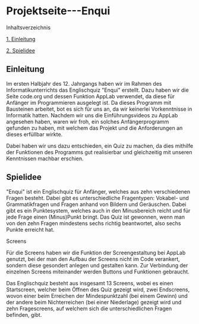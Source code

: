 # Projektseite---Enqui

Inhaltsverzeichnis 

[1. Einleitung](#Einleitung)

[2. Spielidee](#Spielidee)

## Einleitung<a name="Einleitung"></a>

Im ersten Halbjahr des 12. Jahrgangs haben wir im Rahmen des Informatikunterrichts das Englischquiz "Enqui" erstellt. Dazu haben wir die Seite code.org und dessen Funktion AppLab verwendet, da diese für Anfänger im Programmieren ausgelegt ist. Da dieses Programm mit Bausteinen arbeitet, bot es sich für uns an, da wir keinerlei Vorkenntnisse in Informatik hatten. Nachdem wir uns die Einführungsvideos zu AppLab angesehen haben, waren wir froh, ein solches Anfängerprogramm gefunden zu haben, mit welchem das Projekt und die Anforderungen an dieses erfüllbar wirkte. 

Dabei haben wir uns dazu entschieden, ein Quiz zu machen, da dies mithilfe der Funktionen des Programms gut realisierbar und gleichzeitig mit unseren Kenntnissen machbar erschien. 

## Spielidee<a name="Spielidee"></a>

"Enqui" ist ein Englischquiz für Anfänger, welches aus zehn verschiedenen Fragen besteht. Dabei gibt es unterschiedliche Fragentypen: Vokabel- und Grammatikfragen und Fragen anhand von Bildern und Geräuschen. Dabei gibt es ein Punktesystem, welches auch in den Minusbereich reicht und für jede Frage einen (Minus)Punkt bringt. Das Quiz ist gewonnen, wenn man von den zehn Fragen mindestens sechs richtig beantwortet, also sechs Punkte erreicht hat. 

Screens

Für die Screens haben wir die Funktion der Screengestaltung bei AppLab genutzt, bei der man den Aufbau der Screens nicht im Code verankert, sondern diese gesondert anlegen und gestalten kann. Zur Verbindung der einzelnen Screens miteinander werden Buttons und Funktionen gebraucht. 

Das Englischquiz besteht aus insgesamt 13 Screens, wobei es einen Startscreen, welcher beim Öffnen des Quiz gezeigt wird, zwei Endscreens, wovon einer beim Erreichen der Mindespunktzahl (bei einem Gewinn) und der andere beim Nichterreichen (bei einer Niederlage) gezeigt wird und zehn Fragescreens, auf welchem sich die unterschiedlichen Fragen befinden, gibt.  
